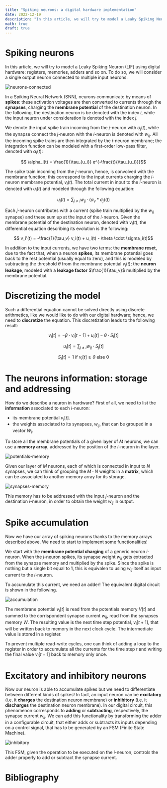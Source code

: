```yaml
---
title: "Spiking neurons: a digital hardware implementation"
date: 2022-12-19
description: "In this article, we will try to model a Leaky Spiking Neuron (LIF) using digital hardware: registers, memories, adders and so on."
math: true
draft: true
---
```


# Spiking neurons

In this article, we will try to model a Leaky Spiking Neuron (LIF) using digital hardware: registers, memories, adders and so on. To do so, we will consider a single output neuron connected to multiple input neurons.

![neurons-connected](/images/blog/spiking_neurons/neurons_connected.png)

In a Spiking Neural Network (SNN), neurons communicate by means of **spikes**: these activation voltages are then converted to currents through the **synapses**, charging the **membrane potential** of the destination neuron. In the following, the destination neuron is be denoted with the index $i$, while the input neuron under consideration is denoted with the index $j$. 

We denote the input spike train incoming from the $j$-neuron with $\sigma_j(t)$, while the synapse connect the $j$-neuron with the $i$-neuron is denoted with $w_{ij}$. All the incoming spike trains are then integrated by the $i$-neuron membrane; the integration function can be modeled with a first-order low-pass filter, denoted with $\alpha_i(t)$:

$$ \alpha_i(t) = \frac{1}{\tau_{u_i}} e^{-\frac{t}{\tau_{u_i}}}$$

The spike train incoming from the $j$-neuron, hence, is convolved with the membrane function; this correspond to the input currents charging the $i$-neuron membrane potential, $v_i(t)$. The total current in input to the $i$-neuron is denoted with $u_i(t)$ and modeled through the following equation:

$$ u_i(t) = \sum_{j \neq i}{w_{ij} \cdot (\alpha_v \ast \sigma_j)(t)} $$

Each $j$-neuron contributes with a current (spike train multiplied by the $w_{ij}$ synapse) and these sum up at the input of the $i$-neuron. Given the membrane potential of the destination neuron, denoted with $v_i(t)$, the differential equation describing its evolution is the following:

$$ v_i'(t) = -\frac{1}{\tau_v} v_i(t) + u_i(t) - \theta \cdot \sigma_i(t)$$

In addition to the input currents, we have two terms: the **membrane reset**, due to the fact that, when a neuron **spikes**, its membrane potential goes back to the rest potential (usually equal to zero), and this is modeled by subtracting the threshold $\theta$ from the membrane potential $v_i(t)$; the **neuron leakage**, modeled with a **leakage factor** $\frac{1}{\tau_v}$ multiplied by the membrane potential.

# Discretizing the model

Such a differential equation cannot be solved directly using discrete arithmetics, like we would like to do with our digital hardware; hence, we need to **discretize** the equation. This discretization leads to the following result:

$$ v_i[t] = -\beta \cdot v_i[t-1] + u_i[t] - \theta \cdot S_i[t] $$

$$ u_i[t] = \sum_{j \neq i}{w_{ij} \cdot S_j[t]} $$  

$$ S_i[t] = 1 ~\text{if}~ v_i[t] \geq \theta ~\text{else}~ 0 $$ 

# The neurons information: storage and addressing

How do we describe a neuron in hardware? First of all, we need to list the **information** associated to each $i$-neuron:
- its membrane potential $v_i[t]$.
- the weights  associated to its synapses, $w_{ij}$, that can be grouped in a vector $W_i$.

To store all the membrane potentials of a given layer of $M$ neurons, we can use a **memory array**, addressed by the position of the $i$-neuron in the layer.

![potentials-memory](/images/blog/spiking_neurons/membrane_potentials.png)

Given our layer of $M$ neurons, each of which is connected in input to $N$ synapses, we can think of grouping the $M \cdot N$ weights in a **matrix**, which can be associated to another memory array for its storage.

![synapses-memory](/images/blog/spiking_neurons/synapses_weights.png)

This memory has to be addressed with the input $j$-neuron and the destination $i$-neuron, in order to obtain the weight $w_{ij}$ in output. 

# Spike accumulation

Now we have our array of spiking neurons thanks to the memory arrays described above. We need to start to implement some functionalities! 

We start with the **membrane potential charging** of a generic neuron $i$-neuron. When the $j$-neuron spikes, its synapse weight $w_{ij}$ gets extracted from the synapse memory and multiplied by the spike. Since the spike is nothing but a single bit equal to 1, this is equivalen to using $w_{ij}$ itself as input current to the $i$-neuron. 

To accumulate this current, we need an adder! The equivalent digital circuit is shown in the following.

![accumulation](/images/blog/spiking_neurons/accumulation.png)

The membrane potential $v_i[t]$ is read from the potentials memory $V[t]$ and summed to the corrispondent synapse current $w_{ij}$, read from the synapses memory $W$. The resulting value is the next time step potential, $v_i[t+1]$, that will be written back to memory in the next clock cycle. The intermediate value is stored in a register. 

To prevent multiple read-write cycles, one can think of adding a loop to the register in order to accumulate all the currents for the time step $t$ and writing the final value $v_i[t+1]$ back to memory only once.

# Excitatory and inhibitory neurons

Now our neuron is able to accumulate spikes but we need to differentiate between different kinds of spikes! In fact, an input neuron can be **excitatory** (i.e. it **charges** the destination neuron membrane) or **inhibitory** (i.e. it **discharges** the destination neuron membrane). In our digital circuit, this phenomenon corresponds to **adding** or **subtracting**, respectively, the synapse current $w_{ij}$. We can add this functionality by transforming the adder in a configurable circuit, that either adds or subtracts its inputs depending on a control signal, that has to be generated by an FSM (Finite State Machine). 

![inhibitory](/images/blog/spiking_neurons/inhibitory.png)

This FSM, given the operation to be executed on the $i$-neuron, controls the adder properly to add or subtract the synapse current.



# Bibliography
